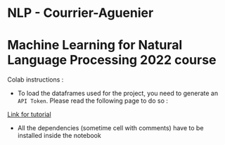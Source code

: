 # NLP - Courrier-Aguenier


# Machine Learning for Natural Language Processing 2022 course 


Colab instructions : 

- To load the dataframes used for the project, you need to generate an ```API Token```. Please read the following page to do so : 

[Link for tutorial](https://www.analyticsvidhya.com/blog/2021/06/how-to-load-kaggle-datasets-directly-into-google-colab/)

- All the dependencies (sometime cell with comments) have to be installed inside the notebook
